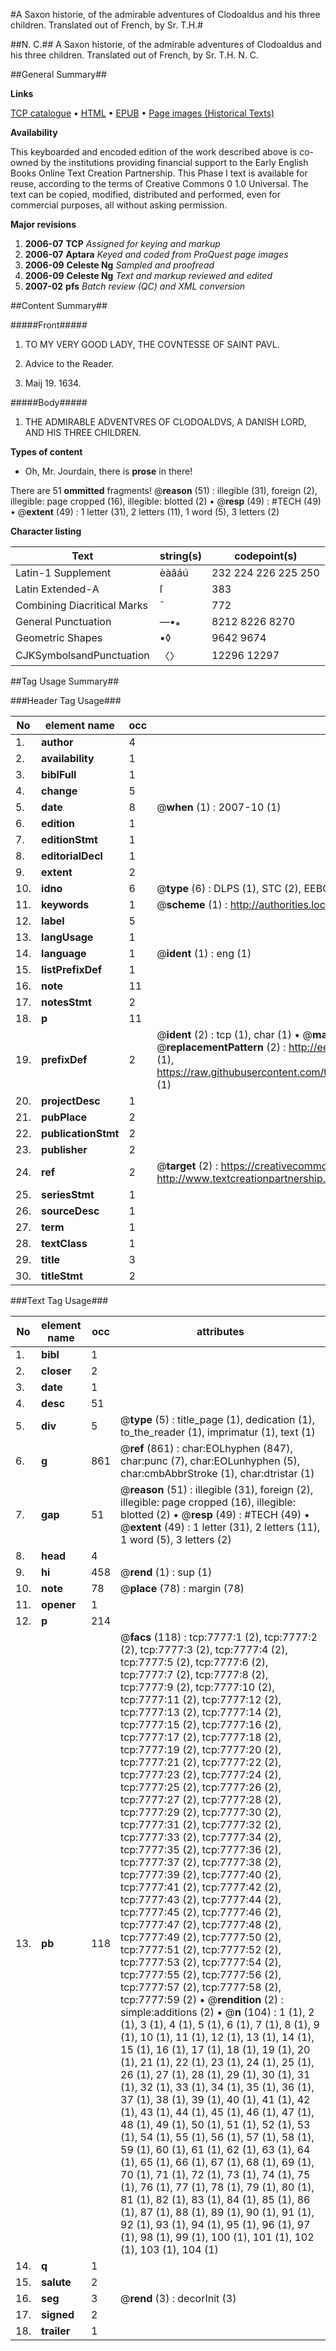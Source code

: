 #A Saxon historie, of the admirable adventures of Clodoaldus and his three children. Translated out of French, by Sr. T.H.#

##N. C.##
A Saxon historie, of the admirable adventures of Clodoaldus and his three children. Translated out of French, by Sr. T.H.
N. C.

##General Summary##

**Links**

[TCP catalogue](http://www.ota.ox.ac.uk/tcp/)  • 
[HTML](http://tei.it.ox.ac.uk/tcp/Texts-HTML/free/A17/A17476.html)  • 
[EPUB](http://tei.it.ox.ac.uk/tcp/Texts-EPUB/free/A17/A17476.epub) • 
[Page images (Historical Texts)](https://data.historicaltexts.jisc.ac.uk/view?pubId=eebo-99843069e&pageId=eebo-99843069e-7777-1)

**Availability**

This keyboarded and encoded edition of the
	       work described above is co-owned by the institutions
	       providing financial support to the Early English Books
	       Online Text Creation Partnership. This Phase I text is
	       available for reuse, according to the terms of Creative
	       Commons 0 1.0 Universal. The text can be copied,
	       modified, distributed and performed, even for
	       commercial purposes, all without asking permission.

**Major revisions**

1. __2006-07__ __TCP__ *Assigned for keying and markup*
1. __2006-07__ __Aptara__ *Keyed and coded from ProQuest page images*
1. __2006-09__ __Celeste Ng__ *Sampled and proofread*
1. __2006-09__ __Celeste Ng__ *Text and markup reviewed and edited*
1. __2007-02__ __pfs__ *Batch review (QC) and XML conversion*

##Content Summary##

#####Front#####

1. TO
MY VERY GOOD
LADY, THE COVNTESSE
OF SAINT
PAVL.

1. Advice to the Reader.

1. Maij 19. 1634.

#####Body#####

1. THE
ADMIRABLE
ADVENTVRES OF
CLODOALDVS, A DANISH
LORD, AND HIS THREE
CHILDREN.

**Types of content**

  * Oh, Mr. Jourdain, there is **prose** in there!

There are 51 **ommitted** fragments! 
 @__reason__ (51) : illegible (31), foreign (2), illegible: page cropped (16), illegible: blotted (2)  •  @__resp__ (49) : #TECH (49)  •  @__extent__ (49) : 1 letter (31), 2 letters (11), 1 word (5), 3 letters (2)

**Character listing**


|Text|string(s)|codepoint(s)|
|---|---|---|
|Latin-1 Supplement|èàâáú|232 224 226 225 250|
|Latin Extended-A|ſ|383|
|Combining             Diacritical Marks|̄|772|
|General Punctuation|—•⁎|8212 8226 8270|
|Geometric Shapes|▪◊|9642 9674|
|CJKSymbolsandPunctuation|〈〉|12296 12297|

##Tag Usage Summary##

###Header Tag Usage###

|No|element name|occ|attributes|
|---|---|---|---|
|1.|__author__|4||
|2.|__availability__|1||
|3.|__biblFull__|1||
|4.|__change__|5||
|5.|__date__|8| @__when__ (1) : 2007-10 (1)|
|6.|__edition__|1||
|7.|__editionStmt__|1||
|8.|__editorialDecl__|1||
|9.|__extent__|2||
|10.|__idno__|6| @__type__ (6) : DLPS (1), STC (2), EEBO-CITATION (1), PROQUEST (1), VID (1)|
|11.|__keywords__|1| @__scheme__ (1) : http://authorities.loc.gov/ (1)|
|12.|__label__|5||
|13.|__langUsage__|1||
|14.|__language__|1| @__ident__ (1) : eng (1)|
|15.|__listPrefixDef__|1||
|16.|__note__|11||
|17.|__notesStmt__|2||
|18.|__p__|11||
|19.|__prefixDef__|2| @__ident__ (2) : tcp (1), char (1)  •  @__matchPattern__ (2) : ([0-9\-]+):([0-9IVX]+) (1), (.+) (1)  •  @__replacementPattern__ (2) : http://eebo.chadwyck.com/downloadtiff?vid=$1&page=$2 (1), https://raw.githubusercontent.com/textcreationpartnership/Texts/master/tcpchars.xml#$1 (1)|
|20.|__projectDesc__|1||
|21.|__pubPlace__|2||
|22.|__publicationStmt__|2||
|23.|__publisher__|2||
|24.|__ref__|2| @__target__ (2) : https://creativecommons.org/publicdomain/zero/1.0/ (1), http://www.textcreationpartnership.org/docs/. (1)|
|25.|__seriesStmt__|1||
|26.|__sourceDesc__|1||
|27.|__term__|1||
|28.|__textClass__|1||
|29.|__title__|3||
|30.|__titleStmt__|2||


###Text Tag Usage###

|No|element name|occ|attributes|
|---|---|---|---|
|1.|__bibl__|1||
|2.|__closer__|2||
|3.|__date__|1||
|4.|__desc__|51||
|5.|__div__|5| @__type__ (5) : title_page (1), dedication (1), to_the_reader (1), imprimatur (1), text (1)|
|6.|__g__|861| @__ref__ (861) : char:EOLhyphen (847), char:punc (7), char:EOLunhyphen (5), char:cmbAbbrStroke (1), char:dtristar (1)|
|7.|__gap__|51| @__reason__ (51) : illegible (31), foreign (2), illegible: page cropped (16), illegible: blotted (2)  •  @__resp__ (49) : #TECH (49)  •  @__extent__ (49) : 1 letter (31), 2 letters (11), 1 word (5), 3 letters (2)|
|8.|__head__|4||
|9.|__hi__|458| @__rend__ (1) : sup (1)|
|10.|__note__|78| @__place__ (78) : margin (78)|
|11.|__opener__|1||
|12.|__p__|214||
|13.|__pb__|118| @__facs__ (118) : tcp:7777:1 (2), tcp:7777:2 (2), tcp:7777:3 (2), tcp:7777:4 (2), tcp:7777:5 (2), tcp:7777:6 (2), tcp:7777:7 (2), tcp:7777:8 (2), tcp:7777:9 (2), tcp:7777:10 (2), tcp:7777:11 (2), tcp:7777:12 (2), tcp:7777:13 (2), tcp:7777:14 (2), tcp:7777:15 (2), tcp:7777:16 (2), tcp:7777:17 (2), tcp:7777:18 (2), tcp:7777:19 (2), tcp:7777:20 (2), tcp:7777:21 (2), tcp:7777:22 (2), tcp:7777:23 (2), tcp:7777:24 (2), tcp:7777:25 (2), tcp:7777:26 (2), tcp:7777:27 (2), tcp:7777:28 (2), tcp:7777:29 (2), tcp:7777:30 (2), tcp:7777:31 (2), tcp:7777:32 (2), tcp:7777:33 (2), tcp:7777:34 (2), tcp:7777:35 (2), tcp:7777:36 (2), tcp:7777:37 (2), tcp:7777:38 (2), tcp:7777:39 (2), tcp:7777:40 (2), tcp:7777:41 (2), tcp:7777:42 (2), tcp:7777:43 (2), tcp:7777:44 (2), tcp:7777:45 (2), tcp:7777:46 (2), tcp:7777:47 (2), tcp:7777:48 (2), tcp:7777:49 (2), tcp:7777:50 (2), tcp:7777:51 (2), tcp:7777:52 (2), tcp:7777:53 (2), tcp:7777:54 (2), tcp:7777:55 (2), tcp:7777:56 (2), tcp:7777:57 (2), tcp:7777:58 (2), tcp:7777:59 (2)  •  @__rendition__ (2) : simple:additions (2)  •  @__n__ (104) : 1 (1), 2 (1), 3 (1), 4 (1), 5 (1), 6 (1), 7 (1), 8 (1), 9 (1), 10 (1), 11 (1), 12 (1), 13 (1), 14 (1), 15 (1), 16 (1), 17 (1), 18 (1), 19 (1), 20 (1), 21 (1), 22 (1), 23 (1), 24 (1), 25 (1), 26 (1), 27 (1), 28 (1), 29 (1), 30 (1), 31 (1), 32 (1), 33 (1), 34 (1), 35 (1), 36 (1), 37 (1), 38 (1), 39 (1), 40 (1), 41 (1), 42 (1), 43 (1), 44 (1), 45 (1), 46 (1), 47 (1), 48 (1), 49 (1), 50 (1), 51 (1), 52 (1), 53 (1), 54 (1), 55 (1), 56 (1), 57 (1), 58 (1), 59 (1), 60 (1), 61 (1), 62 (1), 63 (1), 64 (1), 65 (1), 66 (1), 67 (1), 68 (1), 69 (1), 70 (1), 71 (1), 72 (1), 73 (1), 74 (1), 75 (1), 76 (1), 77 (1), 78 (1), 79 (1), 80 (1), 81 (1), 82 (1), 83 (1), 84 (1), 85 (1), 86 (1), 87 (1), 88 (1), 89 (1), 90 (1), 91 (1), 92 (1), 93 (1), 94 (1), 95 (1), 96 (1), 97 (1), 98 (1), 99 (1), 100 (1), 101 (1), 102 (1), 103 (1), 104 (1)|
|14.|__q__|1||
|15.|__salute__|2||
|16.|__seg__|3| @__rend__ (3) : decorInit (3)|
|17.|__signed__|2||
|18.|__trailer__|1||
